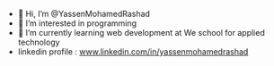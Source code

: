 - 👋 Hi, I’m @YassenMohamedRashad
- 👀 I’m interested in programming
- 🌱 I’m currently learning web development at We school for applied technology
- linkedin profile : www.linkedin.com/in/yassenmohamedrashad
 

